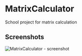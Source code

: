 # MatrixCalculator

School project for matrix calculation

## Screenshots

![MatrixCalculator - screenshot](screenshots/main.png)
